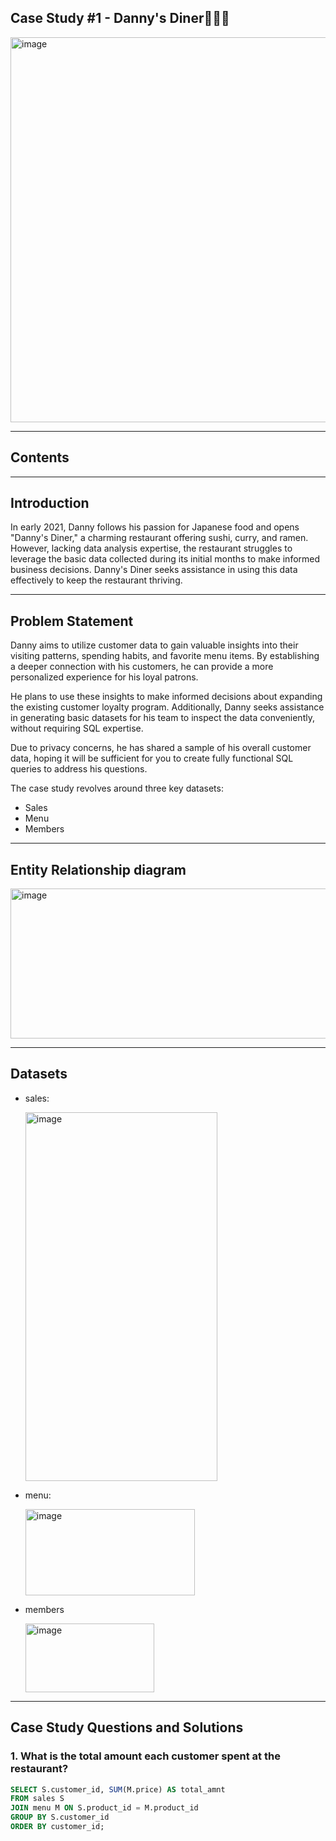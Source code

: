 ## Case Study #1 - Danny's Diner👨🏻‍🍳
<img width="612" height="616" alt="image" src="https://github.com/user-attachments/assets/d755d3e3-2862-48dd-be68-210304ff1808" />

---

## Contents 
---

## Introduction
In early 2021, Danny follows his passion for Japanese food and opens "Danny's Diner," a charming restaurant offering sushi, curry, and ramen. However, lacking data analysis expertise, the restaurant struggles to leverage the basic data collected during its initial months to make informed business decisions. Danny's Diner seeks assistance in using this data effectively to keep the restaurant thriving.

---

## Problem Statement
Danny aims to utilize customer data to gain valuable insights into their visiting patterns, spending habits, and favorite menu items. By establishing a deeper connection with his customers, he can provide a more personalized experience for his loyal patrons.

He plans to use these insights to make informed decisions about expanding the existing customer loyalty program. Additionally, Danny seeks assistance in generating basic datasets for his team to inspect the data conveniently, without requiring SQL expertise.

Due to privacy concerns, he has shared a sample of his overall customer data, hoping it will be sufficient for you to create fully functional SQL queries to address his questions.

The case study revolves around three key datasets:

- Sales
- Menu
- Members

---

## Entity Relationship diagram
<img width="562" height="240" alt="image" src="https://github.com/user-attachments/assets/3251d727-0389-4c33-b493-e74b1ca7de9e" />

---

## Datasets

- sales:
  
  <img width="307" height="590" alt="image" src="https://github.com/user-attachments/assets/b296adbd-67bd-4555-9230-dca4d087b889" />

- menu:
  
  <img width="271" height="138" alt="image" src="https://github.com/user-attachments/assets/aeecd9f7-ba4b-468f-a19d-a2a2d9661e7d" />

- members
  
  <img width="206" height="110" alt="image" src="https://github.com/user-attachments/assets/b16b1c0f-1973-4adc-859a-88e99e355577" />

---

## Case Study Questions and Solutions

### 1. What is the total amount each customer spent at the restaurant?

```sql
SELECT S.customer_id, SUM(M.price) AS total_amnt
FROM sales S
JOIN menu M ON S.product_id = M.product_id
GROUP BY S.customer_id
ORDER BY customer_id;
